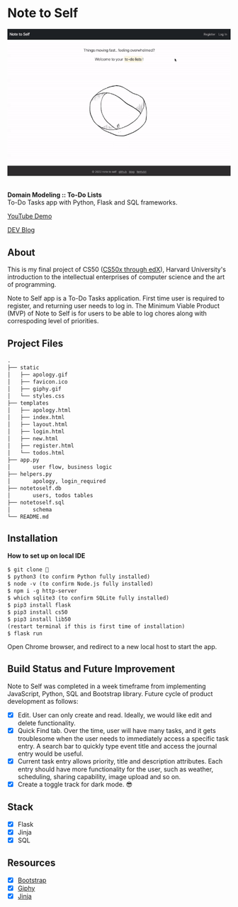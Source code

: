 # Note to Self

<div align="center">
  <img src="static/main.gif">
</div>

<br>

<strong>Domain Modeling :: To-Do Lists</strong><br>
To-Do Tasks app with Python, Flask and SQL frameworks.<br>

<p><a href="xx">YouTube Demo</a></p>
<p><a href="https://dev.to/fentybit/cs50-note-to-self-f2h">DEV Blog</a></p>

## About

<p>This is my final project of CS50 (<a href="https://pll.harvard.edu/course/cs50-introduction-computer-science?delta=0">CS50x through edX</a>), Harvard University's introduction to the intellectual enterprises of computer science and the art of programming. </p>
<p>Note to Self app is a To-Do Tasks application. First time user is required to register, and returning user needs to log in. The Minimum Viable Product (MVP) of Note to Self is for users to be able to log chores along with correspoding level of priorities.</p>

## Project Files

```
.
├── static
│   ├── apology.gif
│   ├── favicon.ico
│   ├── giphy.gif
│   └── styles.css
├── templates
│   ├── apology.html
│   ├── index.html
│   ├── layout.html
│   ├── login.html
│   ├── new.html
│   ├── register.html
│   └── todos.html
├── app.py
│       user flow, business logic
├── helpers.py
│       apology, login_required
├── notetoself.db
│       users, todos tables
├── notetoself.sql
│       schema
└── README.md
```

## Installation

<strong>How to set up on local IDE</strong>

```
$ git clone 👾
$ python3 (to confirm Python fully installed)
$ node -v (to confirm Node.js fully installed)
$ npm i -g http-server
$ which sqlite3 (to confirm SQLite fully installed)
$ pip3 install flask
$ pip3 install cs50
$ pip3 install lib50
(restart terminal if this is first time of installation)
$ flask run
```

<p>Open Chrome browser, and redirect to a new local host to start the app.</p>

<!-- **Alternatively, it is fully deployed!**
<br>
<a href="xx">Note to Self</a> -->

## Build Status and Future Improvement

<p>Note to Self was completed in a week timeframe from implementing JavaScript, Python, SQL and Bootstrap library. Future cycle of product development as follows:</p>

- [x] Edit. User can only create and read. Ideally, we would like edit and delete functionality. 
- [x] Quick Find tab. Over the time, user will have many tasks, and it gets troublesome when the user needs to immediately access a specific task entry. A search bar to quickly type event title and access the journal entry would be useful.
- [x] Current task entry allows priority, title and description attributes. Each entry should have more functionality for the user, such as weather, scheduling, sharing capability, image upload and so on.
- [x] Create a toggle track for dark mode. 😎

## Stack

- [x] Flask
- [x] Jinja
- [x] SQL

## Resources

- [x] <a href="https://getbootstrap.com/">Bootstrap</a>
- [x] <a href="https://giphy.com/">Giphy</a>
- [x] <a href="https://jinja.palletsprojects.com/en/3.1.x/">Jinja</a>
